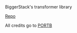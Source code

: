 BiggerStack's transformer library

[Repo](https://codeberg.org/PORTB/BiggerStacksTransformerLib)

All credits go to [PORTB](https://codeberg.org/PORTB)